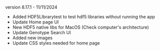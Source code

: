 version 8.17.1 - 11/11/2024

- Added HDF5LIbrarytest to test hdf5 libraries without running the app
- Update Home page UI
- New HDF5 native libs for MacOS (Check computer's architecture)
- Update Genotype Search UI
- Added new images
- Update CSS styles needed for home page